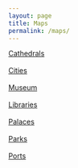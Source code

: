 ```yaml
---
layout: page
title: Maps
permalink: /maps/
---
```



<a href="https://maps.app.goo.gl/RPy3fAE53ir1ujUp6">Cathedrals</a>
<br>
<br>
<a href="https://maps.app.goo.gl/1SwPxi4Pft6vchkK7">Cities</a>
<br>
<br>
<a href="https://maps.app.goo.gl/MyE5TMgAhuESw2vb9">Museum</a> 
<br>
<br>
<a href="https://maps.app.goo.gl/nBwt1AjNw463UcGa7">Libraries</a> 
<br>
<br>
<a href="https://maps.app.goo.gl/vKPzQCR1pr2CagwS8">Palaces</a> 
<br>
<br>
<a href="https://maps.app.goo.gl/RPy3fAE53ir1ujUp6">Parks</a> 
<br>
<br>
<a href="https://maps.app.goo.gl/rpbCdxqPyiw1w3L68">Ports</a>
<br>
<br>




